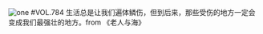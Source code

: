 ![one](http://image.wufazhuce.com/FgrdmELDRHfKrvXSnHOuRKPCC-Ei)
#VOL.784
生活总是让我们遍体鳞伤，但到后来，那些受伤的地方一定会变成我们最强壮的地方。from 《老人与海》